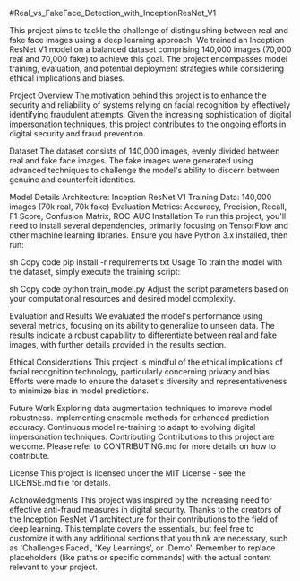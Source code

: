 #Real_vs_FakeFace_Detection_with_InceptionResNet_V1 

This project aims to tackle the challenge of distinguishing between real and fake face images using a deep learning approach. We trained an Inception ResNet V1 model on a balanced dataset comprising 140,000 images (70,000 real and 70,000 fake) to achieve this goal. The project encompasses model training, evaluation, and potential deployment strategies while considering ethical implications and biases.

Project Overview
The motivation behind this project is to enhance the security and reliability of systems relying on facial recognition by effectively identifying fraudulent attempts. Given the increasing sophistication of digital impersonation techniques, this project contributes to the ongoing efforts in digital security and fraud prevention.

Dataset
The dataset consists of 140,000 images, evenly divided between real and fake face images. The fake images were generated using advanced techniques to challenge the model's ability to discern between genuine and counterfeit identities.

Model Details
Architecture: Inception ResNet V1
Training Data: 140,000 images (70k real, 70k fake)
Evaluation Metrics: Accuracy, Precision, Recall, F1 Score, Confusion Matrix, ROC-AUC
Installation
To run this project, you'll need to install several dependencies, primarily focusing on TensorFlow and other machine learning libraries. Ensure you have Python 3.x installed, then run:

sh
Copy code
pip install -r requirements.txt
Usage
To train the model with the dataset, simply execute the training script:

sh
Copy code
python train_model.py
Adjust the script parameters based on your computational resources and desired model complexity.

Evaluation and Results
We evaluated the model's performance using several metrics, focusing on its ability to generalize to unseen data. The results indicate a robust capability to differentiate between real and fake images, with further details provided in the results section.

Ethical Considerations
This project is mindful of the ethical implications of facial recognition technology, particularly concerning privacy and bias. Efforts were made to ensure the dataset's diversity and representativeness to minimize bias in model predictions.

Future Work
Exploring data augmentation techniques to improve model robustness.
Implementing ensemble methods for enhanced prediction accuracy.
Continuous model re-training to adapt to evolving digital impersonation techniques.
Contributing
Contributions to this project are welcome. Please refer to CONTRIBUTING.md for more details on how to contribute.

License
This project is licensed under the MIT License - see the LICENSE.md file for details.

Acknowledgments
This project was inspired by the increasing need for effective anti-fraud measures in digital security.
Thanks to the creators of the Inception ResNet V1 architecture for their contributions to the field of deep learning.
This template covers the essentials, but feel free to customize it with any additional sections that you think are necessary, such as 'Challenges Faced', 'Key Learnings', or 'Demo'. Remember to replace placeholders (like paths or specific commands) with the actual content relevant to your project.





